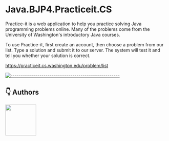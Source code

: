 # Java.BJP4.Practiceit.CS
Practice-it is a web application to help you practice solving Java programming problems online. Many of the problems come from the University of Washington's introductory Java courses.

To use Practice-it, first create an account, then choose a problem from our list. Type a solution and submit it to our server. The system will test it and tell you whether your solution is correct.

https://practiceit.cs.washington.edu/problem/list

[![-----------------------------------------------------](https://raw.githubusercontent.com/andreasbm/readme/master/assets/lines/colored.png)](#table-of-contents)

## 👇 Authors
<p>
    <a href="https://nphau.medium.com/" target="_blank">
    <img src="https://avatars2.githubusercontent.com/u/13111806?s=400&u=f09b6160dbbe2b7eeae0aeb0ab4efac0caad57d7&v=4" width="96" height="96">
    </a>
</p>